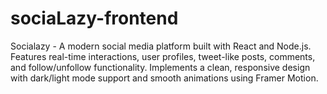 # sociaLazy-frontend
Socialazy - A modern social media platform built with React and Node.js. Features real-time interactions, user profiles, tweet-like posts, comments, and follow/unfollow functionality. Implements a clean, responsive design with dark/light mode support and smooth animations using Framer Motion.
